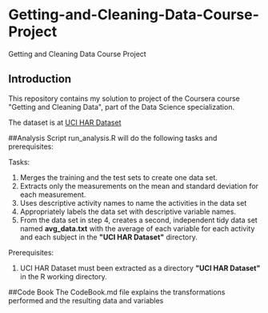 # Getting-and-Cleaning-Data-Course-Project
Getting and Cleaning Data Course Project

## Introduction
This repository contains my solution to project of the Coursera course "Getting and Cleaning Data", part of the  Data Science specialization.

The dataset is at [UCI HAR Dataset](https://d396qusza40orc.cloudfront.net/getdata%2Fprojectfiles%2FUCI%20HAR%20Dataset.zip)


##Analysis Script
run_analysis.R will do the following tasks and prerequisites: 

Tasks: 

1. Merges the training and the test sets to create one data set.
2. Extracts only the measurements on the mean and standard deviation for each measurement.
3. Uses descriptive activity names to name the activities in the data set
4. Appropriately labels the data set with descriptive variable names.
5. From the data set in step 4, creates a second, independent tidy data set named **avg_data.txt** with the average of each variable for each activity and each subject in the  **"UCI HAR Dataset"** directory.

Prerequisites:

1. UCI HAR Dataset must been extracted as a directory **"UCI HAR Dataset"** in the R working directory.

##Code Book
The CodeBook.md file explains the transformations performed and the resulting data and variables
